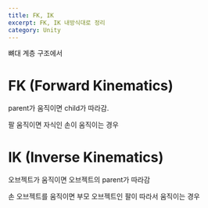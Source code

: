 ```yaml
---
title: FK, IK
excerpt: FK, IK 내방식대로 정리
category: Unity
---
```


뼈대 계층 구조에서

# FK (Forward Kinematics)

parent가 움직이면 child가 따라감.

팔 움직이면 자식인 손이 움직이는 경우


# IK (Inverse Kinematics)

오브젝트가 움직이면 오브젝트의 parent가 따라감

손 오브젝트를 움직이면 부모 오브젝트인 팔이 따라서 움직이는 경우